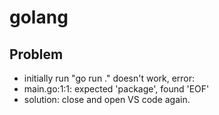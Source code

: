 # golang

## Problem

* initially run "go run ." doesn't work, error:
* main.go:1:1: expected 'package', found 'EOF'
* solution: close and open VS code again. 
